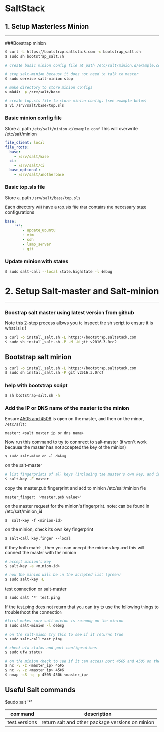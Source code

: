 # SaltStack

## 1. Setup Masterless Minion
---

###Boostrap minion

```sh
$ curl -L https://bootstrap.saltstack.com -o bootstrap_salt.sh
$ sudo sh bootstrap_salt.sh

# create basic minion config file at path /etc/salt/minion.d/example.conf (see example below)

# stop salt-minion because it does not need to talk to master
$ sudo service salt-minion stop

# make directory to store minion configs
$ mkdir -p /srv/salt/base

# create top.sls file to store minion configs (see example below)
$ vi /srv/salt/base/top.sls
```

### Basic minion config file 
Store at path `/etc/salt/minion.d/example.conf`
This will overwrite /etc/salt/minion
```yaml
file_client: local
file_roots:
  base:
    - /srv/salt/base
  ci:
    - /srv/salt/ci
  base_optional:
    - /srv/salt/anotherbase
```

### Basic top.sls file 
Store at path `/srv/salt/base/top.sls`

Each directory will have a top.sls file that contains the necessary state configurations
```yaml
base:
    '*':
        - update_ubuntu
        - vim
        - ssh
        - lamp_server
        - git
```

### Update minion with states
```sh
$ sudo salt-call --local state.highstate -l debug
```

# 2. Setup Salt-master and Salt-minion
---

### Boostrap salt master using latest version from github
Note this 2-step process allows you to inspect the sh script to ensure it is what is is !
```sh
$ curl -o install_salt.sh -L https://bootstrap.saltstack.com
$ sudo sh install_salt.sh -P -M -N git v2016.3.0rc2
```

## Bootstrap salt minion
```sh
$ curl -o install_salt.sh -L https://bootstrap.saltstack.com
$ sudo sh install_salt.sh -P git v2016.3.0rc2
```

### help with bootstrap script
```sh
$ sh bootstrap-salt.sh -h
```

### Add the IP or DNS name of the master to the minion
Ensure [4505 and 4506](https://docs.saltstack.com/en/latest/topics/tutorials/firewall.html) is open on the master, and then on the minon, `/etc/salt`:
```
master: <salt master ip or dns_name>
```

Now run this command to try to connnect to salt-master  (it won't work because the master has not accepted the key of the minion)
```
$ sudo salt-mionion -l debug
```

on the salt-master
```sh
# list fingerprints of all keys (including the master's own key, and incoming minion requests)
$ salt-key -F master
```

copy the master.pub fingerprint and add to minion /etc/salt/minion file
```
master_finger: '<master.pub value>'
```

on the master request for the minion's fingerprint. note: <minion-d> can be found in /etc/salt/minion_id
```
$  salt-key -f <minion-id>
```

on the minion, check its own key fingerprint
```
$ salt-call key.finger --local
```

if they both match , then you can accept the minions key and this will connect the master with the minion
```sh
# accept minion's key
$ salt-key -a <minion-id>

# now the minion will be in the accepted list (green)
$ sudo salt-key -L
```

test connection on salt-master
```
$ sudo salt '*' test.ping
```

If the test.ping does not return that you can try to use the following things to troubleshoot the connection
```sh
#first makes sure salt-minion is runnong on the minion
$ sudo salt-minion -l debug

# on the salt-minon try this to see if it returns true
$ sudo salt-call test.ping

# check ufw status and port configurations
$ sudo ufw status

# on the minion check to see if it can access port 4505 and 4506 on the master using nc and nmap
$ nc -v -z <master_ip> 4505
$ nc -v -z <master_ip> 4506
$ nmap -sS -q -p 4505-4506 <master_ip>
```


## Useful Salt commands

$sudo salt '*' <command>

command | description
--- | ---
test.versions | return salt and other package versions on minion


```
